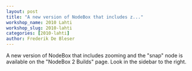 ```yaml
---
layout: post
title: "A new version of NodeBox that includes z..."
workshop_name: 2010 Lahti
workshop_slug: 2010-lahti
categories: [2010-lahti]
author: Frederik De Bleser
---
```

A new version of NodeBox that includes zooming and the "snap" node is available on the "NodeBox 2 Builds" page. Look in the sidebar to the right.
